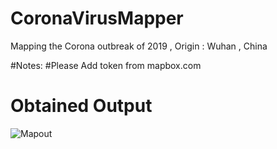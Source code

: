 # CoronaVirusMapper
Mapping the Corona outbreak of 2019 , Origin : Wuhan , China

#Notes:
#Please Add token from mapbox.com

# Obtained Output
![Mapout](https://i.postimg.cc/tCQKBWhV/newplot-3.png)

